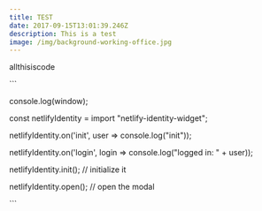 ```yaml
---
title: TEST
date: 2017-09-15T13:01:39.246Z
description: This is a test
image: /img/background-working-office.jpg
---
```

allthisiscode

\`\`\`

console.log(window);

const netlifyIdentity =  import "netlify-identity-widget";

netlifyIdentity.on('init', user => console.log("init"));

netlifyIdentity.on('login', login => console.log("logged in: " \+ user));

netlifyIdentity.init(); // initialize it

netlifyIdentity.open(); // open the modal

\`\`\`

